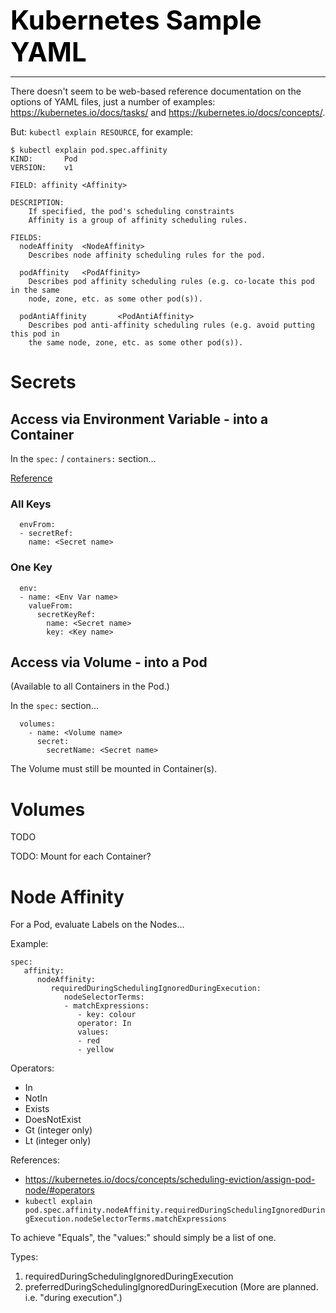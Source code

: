 **<span style="font-size:3em;color:black">Kubernetes Sample YAML</span>**
***

There doesn't seem to be web-based reference documentation on the options of YAML files, just a number of examples: https://kubernetes.io/docs/tasks/ and https://kubernetes.io/docs/concepts/.

But: ```kubectl explain RESOURCE```, for example:
```
$ kubectl explain pod.spec.affinity
KIND:       Pod
VERSION:    v1

FIELD: affinity <Affinity>

DESCRIPTION:
    If specified, the pod's scheduling constraints
    Affinity is a group of affinity scheduling rules.

FIELDS:
  nodeAffinity  <NodeAffinity>
    Describes node affinity scheduling rules for the pod.

  podAffinity   <PodAffinity>
    Describes pod affinity scheduling rules (e.g. co-locate this pod in the same
    node, zone, etc. as some other pod(s)).

  podAntiAffinity       <PodAntiAffinity>
    Describes pod anti-affinity scheduling rules (e.g. avoid putting this pod in
    the same node, zone, etc. as some other pod(s)).
```

# Secrets

## Access via Environment Variable - into a Container

In the ```spec:``` / ```containers:``` section...

[Reference](https://kubernetes.io/docs/tasks/inject-data-application/distribute-credentials-secure/#define-container-environment-variables-using-secret-data)

### All Keys
```
  envFrom:
  - secretRef:
    name: <Secret name>
```

### One Key
```
  env:
  - name: <Env Var name>
    valueFrom:
      secretKeyRef:
        name: <Secret name>
        key: <Key name>
```

## Access via Volume - into a Pod
(Available to all Containers in the Pod.)

In the ```spec:``` section...

```
  volumes:
    - name: <Volume name>
      secret:
        secretName: <Secret name>
```

The Volume must still be mounted in Container(s).

# Volumes

TODO

TODO:  Mount for each Container?
 
# Node Affinity

For a Pod, evaluate Labels on the Nodes...

Example:
```
spec:
   affinity:
      nodeAffinity:
         requiredDuringSchedulingIgnoredDuringExecution:
            nodeSelectorTerms:
            - matchExpressions:
               - key: colour
               operator: In
               values:
               - red
               - yellow
```

Operators:
- In
- NotIn
- Exists
- DoesNotExist
- Gt (integer only)
- Lt (integer only)

References:
- https://kubernetes.io/docs/concepts/scheduling-eviction/assign-pod-node/#operators
- ```kubectl explain pod.spec.affinity.nodeAffinity.requiredDuringSchedulingIgnoredDuringExecution.nodeSelectorTerms.matchExpressions```

To achieve "Equals", the "values:" should simply be a list of one.

Types:
1. requiredDuringSchedulingIgnoredDuringExecution
2. preferredDuringSchedulingIgnoredDuringExecution
(More are planned.  i.e. "during execution".)